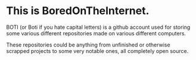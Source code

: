 # This is BoredOnTheInternet.
BOTI (or Boti if you hate capital letters) is a github account used for storing some various different repositories made on various different computers.

These repositories could be anything from unfinished or otherwise scrapped projects to some very notable ones, all completely open source.
